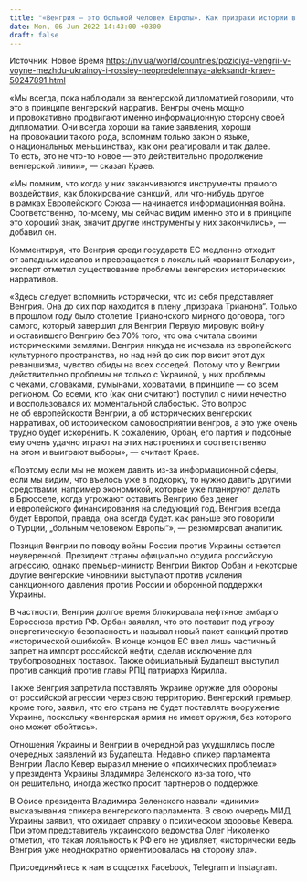 ```yaml
---
title: "«Венгрия — это больной человек Европы». Как призраки истории в Будапеште формируют политику в отношении Украины и Европы — эксперт"
date: Mon, 06 Jun 2022 14:43:00 +0300
draft: false
---
```

Источник: Новое Время https://nv.ua/world/countries/poziciya-vengrii-v-voyne-mezhdu-ukrainoy-i-rossiey-neopredelennaya-aleksandr-kraev-50247891.html


«Мы всегда, пока наблюдали за венгерской дипломатией говорили, что это в принципе венгерский нарратив. Венгры очень мощно и провокативно продвигают именно информационную сторону своей дипломатии. Они всегда хороши на такие заявления, хороши на провокации такого рода, вспомним только закон о языке, о национальных меньшинствах, как они реагировали и так далее. То есть, это не что-то новое — это действительно продолжение венгерской линии», — сказал Краев.

«Мы помним, что когда у них заканчиваются инструменты прямого воздействия, как блокирование санкций, или что-нибудь другое в рамках Европейского Союза — начинается информационная война. Соответственно, по-моему, мы сейчас видим именно это и в принципе это хороший знак, значит другие инструменты у них закончились», — добавил он.

Комментируя, что Венгрия среди государств ЕС медленно отходит от западных идеалов и превращается в локальный «вариант Беларуси», эксперт отметил существование проблемы венгерских исторических нарративов.

«Здесь следует вспомнить исторически, что из себя представляет Венгрия. Она до сих пор находится в плену „призрака Трианона“. Только в прошлом году было столетие Трианонского мирного договора, того самого, который завершил для Венгрии Первую мировую войну и оставившего Венгрию без 70% того, что она считала своими историческими землями. Венгрия никуда не исчезала из европейского культурного пространства, но над ней до сих пор висит этот дух реваншизма, чувство обиды на всех соседей. Потому что у Венгрии действительно проблемы не только с Украиной, у них проблемы с чехами, словаками, румынами, хорватами, в принципе — со всем регионом. Со всеми, кто (как они считают) поступил с ними нечестно и воспользовался их моментальной слабостью. Это вопрос не об европейскости Венгрии, а об исторических венгерских нарративах, об историческом самовосприятии венгров, а это уже очень трудно будет искоренить. К сожалению, Орбан, его партия и подобные ему очень удачно играют на этих настроениях и соответственно на этом и выиграют выборы», — считает Краев.

«Поэтому если мы не можем давить из-за информационной сферы, если мы видим, что въелось уже в подкорку, то нужно давить другими средствами, например экономикой, которые уже планируют делать в Брюсселе, когда угрожают оставить Венгрию без денег и европейского финансирования на следующий год. Венгрия всегда будет Европой, правда, она всегда будет. как раньше это говорили о Турции, „больным человеком Европы“», — резюмировал аналитик.

Позиция Венгрии по поводу войны России против Украины остается неуверенной. Президент страны официально осудила российскую агрессию, однако премьер-министр Венгрии Виктор Орбан и некоторые другие венгерские чиновники выступают против усиления санкционного давления против России и оборонной поддержки Украины.

В частности, Венгрия долгое время блокировала нефтяное эмбарго Евросоюза против РФ. Орбан заявлял, что это поставит под угрозу энергетическую безопасность и называл новый пакет санкций против «исторической ошибкой». В конце концов ЕС ввел лишь частичный запрет на импорт российской нефти, сделав исключение для трубопроводных поставок. Также официальный Будапешт выступил против санкций против главы РПЦ патриарха Кирилла.

Также Венгрия запретила поставлять Украине оружие для обороны от российской агрессии через свою территорию. Венгерский премьер, кроме того, заявил, что его страна не будет поставлять вооружение Украине, поскольку «венгерская армия не имеет оружия, без которого оно может обойтись».

Отношения Украины и Венгрии в очередной раз ухудшились после очередных заявлений из Будапешта. Недавно спикер парламента Венгрии Ласло Кевер выразил мнение о «психических проблемах» у президента Украины Владимира Зеленского из-за того, что он решительно, иногда жестко просит партнеров о поддержке.

В Офисе президента Владимира Зеленского назвали «дикими» высказывания спикера венгерского парламента. В свою очередь МИД Украины заявил, что ожидает справку о психическом здоровье Кевера. При этом представитель украинского ведомства Олег Николенко отметил, что такая лояльность к РФ его не удивляет, «исторически ведь Венгрия уже неоднократно ориентировалась на сторону зла».

Присоединяйтесь к нам в соцсетях Facebook, Telegram и Instagram.
